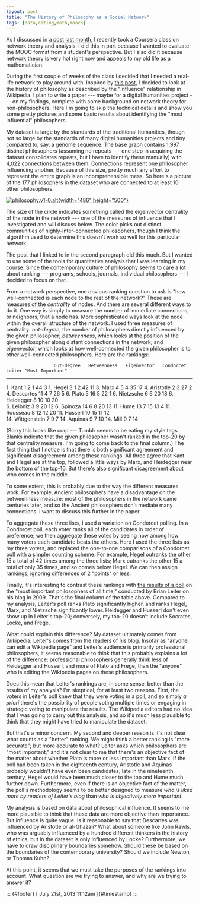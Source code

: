 ```yaml
---
layout: post
title: "The History of Philosophy as a Social Network"
tags: [data,eating,math,moocs]
---
```



As I discussed in [a post last month](http://jefais.tumblr.com/post/52147058022/moocs-do-not-make-for-successful-math-classes), I recently took a Coursera class on network theory and analysis. I did this in part because I wanted to evaluate the MOOC format from a student's perspective. But I also did it because network theory is very hot right now and appeals to my old life as a mathematician.

During the first couple of weeks of the class I decided that I needed a real-life network to play around with. Inspired by [this post](http://drunks-and-lampposts.com/2012/06/13/graphing-the-history-of-philosophy/), I decided to look at the history of philosophy as described by the "influence" relationship in Wikipedia. I plan to write a paper --- maybe for a digital humanities project --- on my findings, complete with some background on network theory for non-philosophers. Here I'm going to skip the technical details and show you some pretty pictures and some basic results about identifying the "most influential" philosophers.

My dataset is large by the standards of the traditional humanities, though not so large by the standards of many digital humanities projects and tiny compared to, say, a genome sequence. The base graph contains 1,997 distinct philosophers (assuming no repeats --- one step in acquiring the dataset consolidates repeats, but I have to identify these manually) with 4,022 connections between them. Connections represent one philosopher influencing another. Because of this size, pretty much any effort to represent the entire graph is an incomprehensible mess. So here's a picture of the 177 philosophers in the dataset who are connected to at least 10 other philosophers.

[![philosophy.v1-0.alt](http://farm8.staticflickr.com/7365/9336101438_06260af210.jpg){width="486" height="500"}](http://www.flickr.com/photos/7667518@N05/9336101438/ "philosophy.v1-0.alt by D. Hicks, on Flickr")

The size of the circle indicates something called the eigenvector centrality of the node in the network --- one of the measures of influence that I investigated and will discuss below. The color picks out distinct communities of highly-inter-connected philosophers, though I think the algorithm used to determine this doesn't work so well for this particular network.

The post that I linked to in the second paragraph did this much. But I wanted to use some of the tools for quantitative analysis that I was learning in my course. Since the contemporary culture of philosophy seems to care a lot about ranking --- programs, schools, journals, individual philosophers --- I decided to focus on that.

From a network perspective, one obvious ranking question to ask is "how well-connected is each node to the rest of the network?" These are measures of the *centrality* of nodes. And there are several different ways to do it. One way is simply to measure the number of immediate connections, or neighbors, that a node has. More sophisticated ways look at the node within the overall structure of the network. I used three measures of centrality: *out-degree*, the number of philosophers directly influenced by the given philosopher; *betweenness*, which looks at the position of the given philosopher along distant connections in the network; and *eigenvector*, which looks at how well-connected the given philosopher is to other well-connected philosophers. Here are the rankings:

                      Out-degree   Betweenness   Eigenvector   Condorcet   Leiter "Most Important"
  ------------------- ------------ ------------- ------------- ----------- -------------------------
  1\. Kant            1            2             1             44          3
  1\. Hegel           3            1             2             42          11
  3\. Marx            4            5             4             35          17
  4\. Aristotle       2                          3             27          2
  4\. Descartes       11           4             7             26          5
  6\. Plato           5            16            5             22          1
  6\. Nietzsche       6                          6             20          18
  6\. Heidegger       8            10            10            20          
  6\. Leibniz                      3             9             20          12
  6\. Spinoza         14           6             8             20          13
  11\. Hume           13           7             15            13          4
  11\. Rousseau                    8             12            12          20
  11\. Husserl        10           15            11            12          
  14\. Wittgenstein   7                                        9           7
  14\. Aquinas        9                                        7           10
  14\. Mill                        9                           7           14

(Sorry this looks like crap --- Tumblr seems to be eating my style tags. Blanks indicate that the given philosopher wasn't ranked in the top-20 by that centrality measure. I'm going to come back to the final column.) The first thing that I notice is that there is both significant agreement and significant disagreement among these rankings. All three agree that Kant and Hegel are at the top, followed a little ways by Marx, and Heidegger near the bottom of the top-10. But there's also significant disagreement about who comes in the middle.

To some extent, this is probably due to the way the different measures work. For example, Ancient philosophers have a disadvantage on the betweenness measure: most of the philosophers in the network came centuries later, and so the Ancient philosophers don't mediate many connections. I want to discuss this further in the paper.

To aggregate these three lists, I used a variation on Condorcet polling. In a Condorcet poll, each voter ranks all of the candidates in order of preference; we then aggregate these votes by seeing how among how many voters each candidate beats the others. Here I used the three lists as my three voters, and replaced the one-to-one comparisons of a Condorcet poll with a simpler counting scheme. For example, Hegel outranks the other 15 a total of 42 times among the three lists; Marx outranks the other 15 a total of only 35 times, and so comes below Hegel. We can then assign rankings, ignoring differences of 2 "points" or less.

Finally, it's interesting to contrast these rankings with [the results of a poll](http://leiterreports.typepad.com/blog/2009/05/the-20-most-important-philosophers-of-all-time.html) on the "most important philosophers of all time," conducted by Brian Leiter on his blog in 2009. That's the final column of the table above. Compared to my analysis, Leiter's poll ranks Plato significantly higher, and ranks Hegel, Marx, and Nietzsche significantly lower. Heidegger and Husserl don't even show up in Leiter's top-20; conversely, my top-20 doesn't include Socrates, Locke, and Frege.

What could explain this difference? My dataset ultimately comes from Wikipedia; Leiter's comes from the readers of his blog. Insofar as "anyone can edit a Wikipedia page" and Leiter's audience is primarily professional philosophers, it seems reasonable to think that this probably explains a lot of the difference: professional philosophers generally think less of Heidegger and Husserl, and more of Plato and Frege, than the "anyone" who is editing the Wikipedia pages on these philosophers.

Does this mean that Leiter's rankings are, in some sense, better than the results of my analysis? I'm skeptical, for at least two reasons. First, the voters in Leiter's poll knew that they were voting in a poll, and so simply *a priori* there's the possibility of people voting multiple times or engaging in strategic voting to manipulate the results. The Wikipedia editors had no idea that I was going to carry out this analysis, and so it's much less plausible to think that they might have tried to manipulate the dataset.

But that's a minor concern. My second and deeper reason is it's not clear what counts as a "better" ranking. We might think a better ranking is "more accurate"; but more accurate to what? Leiter asks which philosophers are "most important," and it's not clear to me that there's an objective fact of the matter about whether Plato is more or less important than Marx. If the poll had been taken in the eighteenth century, Aristotle and Aquinas probably wouldn't have even been candidates; late in the nineteenth century, Hegel would have been much closer to the top and Hume much further down. Furthermore, even if there is an objective fact of the matter, the poll's methodology seems to be better designed to measure *who is liked more by readers of Leiter's blog* than *who is objectively more important*.

My analysis is based on data about philosophical influence. It seems to me more plausible to think that these data are more objective than importance. But influence is quite vague. Is it reasonable to say that Descartes was influenced by Aristotle or al-Ghazali? What about someone like John Rawls, who was arguably influenced by a hundred different thinkers in the history of ethics, but in the dataset is only influenced by Locke? Furthermore, we have to draw disciplinary boundaries somehow. Should these be based on the boundaries of the contemporary university? Should we include Newton, or Thomas Kuhn?

At this point, it seems that we must take the purposes of the rankings into account. What question are we trying to answer, and why are we trying to answer it?

::: {#footer}
[ July 21st, 2013 11:12am ]{#timestamp}
:::

